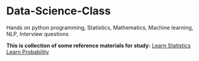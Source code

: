 # Data-Science-Class
Hands on python programming, Statistics, Mathematics, Machine learning, NLP, Interview questions

**This is collection of some reference materials for study:**
[Learn Statistics](https://static1.squarespace.com/static/54bf3241e4b0f0d81bf7ff36/t/55e9494fe4b011aed10e48e5/1441352015658/probability_cheatsheet.pdf)
[Learn Probability](http://web.mit.edu/~csvoss/Public/usabo/stats_handout.pdf)

